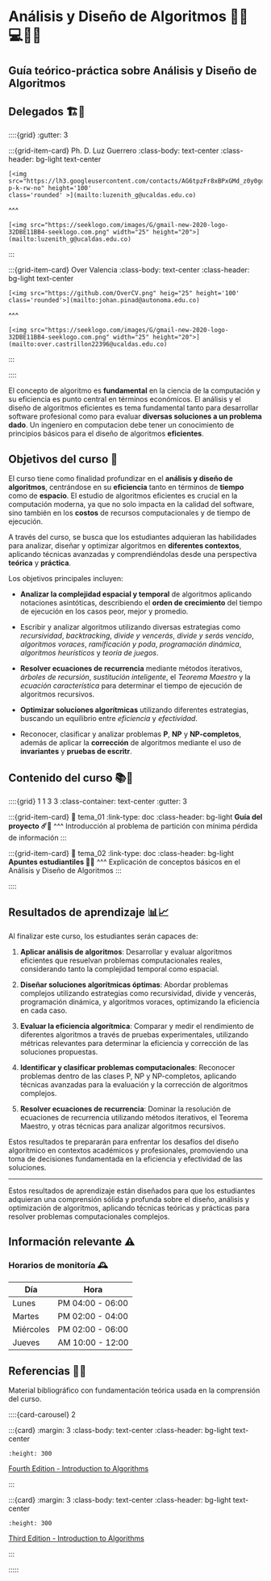 # <span class='hero-banner'>Análisis y Diseño de Algoritmos 👩‍💻💻👨‍💻</span>

<h2>Guía teórico-práctica sobre Análisis y Diseño de Algoritmos</h2>

## Delegados 🏗️🧠

::::{grid}
:gutter: 3

:::{grid-item-card} Ph. D. Luz Guerrero
:class-body: text-center
:class-header: bg-light text-center

```{only} html
[<img src="https://lh3.googleusercontent.com/contacts/AG6tpzFr8xBPxGMd_z0y0gqxJQzBcu9AAp0gAiGXaEvd30WX_Plzm52C=s300-p-k-rw-no" height='100'
class='rounded' >](mailto:luzenith_g@ucaldas.edu.co)
```

^^^

```{only} html
[<img src="https://seeklogo.com/images/G/gmail-new-2020-logo-32DBE11BB4-seeklogo.com.png" width="25" height="20">](mailto:luzenith_g@ucaldas.edu.co)
```

:::

:::{grid-item-card} Over Valencia
:class-body: text-center
:class-header: bg-light text-center

```{only} html
[<img src="https://github.com/OverCV.png" heig="25" height='100' class='rounded'>](mailto:johan.pinad@autonoma.edu.co)
```

^^^

```{only} html
[<img src="https://seeklogo.com/images/G/gmail-new-2020-logo-32DBE11BB4-seeklogo.com.png" width="25" height="20">](mailto:over.castrillon22396@ucaldas.edu.co)
```

:::

::::

El concepto de algoritmo es **fundamental** en la ciencia de la computación y su eficiencia es punto central en términos económicos. El análisis y el diseño de algoritmos eficientes es tema fundamental tanto para desarrollar software profesional como para evaluar **diversas soluciones a un problema dado**. Un ingeniero en computacion debe tener un conocimiento de principios básicos para el diseño de algoritmos **eficientes**.

## Objetivos del curso 🎯

El curso tiene como finalidad profundizar en el **análisis y diseño de algoritmos**, centrándose en su **eficiencia** tanto en términos de **tiempo** como de **espacio**. El estudio de algoritmos eficientes es crucial en la computación moderna, ya que no solo impacta en la calidad del software, sino también en los **costos** de recursos computacionales y de tiempo de ejecución.

A través del curso, se busca que los estudiantes adquieran las habilidades para analizar, diseñar y optimizar algoritmos en **diferentes contextos**, aplicando técnicas avanzadas y comprendiéndolas desde una perspectiva **teórica** y **práctica**.

Los objetivos principales incluyen:

- **Analizar la complejidad espacial y temporal** de algoritmos aplicando notaciones asintóticas, describiendo el **orden de crecimiento** del tiempo de ejecución en los casos peor, mejor y promedio.

- Escribir y analizar algoritmos utilizando diversas estrategias como *recursividad*, *backtracking*, *divide y vencerás*, *divide y serás vencido*, *algoritmos voraces*, *ramificación y poda*, *programación dinámica*, *algoritmos heurísticos* y *teoría de juegos*.

- **Resolver ecuaciones de recurrencia** mediante métodos iterativos, *árboles de recursión*, *sustitución inteligente*, el *Teorema Maestro* y la *ecuación característica* para determinar el tiempo de ejecución de algoritmos recursivos.

- **Optimizar soluciones algorítmicas** utilizando diferentes estrategias, buscando un equilibrio entre *eficiencia* y *efectividad*.

- Reconocer, clasificar y analizar problemas **P**, **NP** y **NP-completos**, además de aplicar la **corrección** de algoritmos mediante el uso de **invariantes** y **pruebas de escritr**.

<!-- eficiencia VS eficacia VS efectividad -->

## Contenido del curso 📚📖

::::{grid} 1 1 3 3
:class-container: text-center
:gutter: 3

:::{grid-item-card}
:link: tema_01
:link-type: doc
:class-header: bg-light
**Guía del proyecto ☄️🧮**
^^^
Introducción al problema de partición con mínima pérdida de información
:::

:::{grid-item-card}
:link: tema_02
:link-type: doc
:class-header: bg-light
**Apuntes estudiantiles 📝📖**
^^^
Explicación de conceptos básicos en el Análisis y Diseño de Algoritmos
:::

::::

## Resultados de aprendizaje 📊📈

Al finalizar este curso, los estudiantes serán capaces de:

1. **Aplicar análisis de algoritmos**: Desarrollar y evaluar algoritmos eficientes que resuelvan problemas computacionales reales, considerando tanto la complejidad temporal como espacial.

2. **Diseñar soluciones algorítmicas óptimas**: Abordar problemas complejos utilizando estrategias como recursividad, divide y vencerás, programación dinámica, y algoritmos voraces, optimizando la eficiencia en cada caso.

3. **Evaluar la eficiencia algorítmica**: Comparar y medir el rendimiento de diferentes algoritmos a través de pruebas experimentales, utilizando métricas relevantes para determinar la eficiencia y corrección de las soluciones propuestas.

4. **Identificar y clasificar problemas computacionales**: Reconocer problemas dentro de las clases P, NP y NP-completos, aplicando técnicas avanzadas para la evaluación y la corrección de algoritmos complejos.

5. **Resolver ecuaciones de recurrencia**: Dominar la resolución de ecuaciones de recurrencia utilizando métodos iterativos, el Teorema Maestro, y otras técnicas para analizar algoritmos recursivos.

Estos resultados te prepararán para enfrentar los desafíos del diseño algorítmico en contextos académicos y profesionales, promoviendo una toma de decisiones fundamentada en la eficiencia y efectividad de las soluciones.

---

Estos resultados de aprendizaje están diseñados para que los estudiantes adquieran una comprensión sólida y profunda sobre el diseño, análisis y optimización de algoritmos, aplicando técnicas teóricas y prácticas para resolver problemas computacionales complejos.

## Información relevante ⚠️

### Horarios de monitoría 🕰️

| Día       | Hora             |
| --------- | ---------------- |
| Lunes     | PM 04:00 - 06:00 |
| Martes    | PM 02:00 - 04:00 |
| Miércoles | PM 02:00 - 06:00 |
| Jueves    | AM 10:00 - 12:00 |

## Referencias 🔭📜

Material bibliográfico con fundamentación teórica usada en la comprensión del curso.

::::{card-carousel} 2

:::{card}
:margin: 3
:class-body: text-center
:class-header: bg-light text-center

```{image} _static/images/books/fourth-edition.jpg
:height: 300
```

[Fourth Edition - Introduction to Algorithms](https://drive.google.com/file/d/1Vswu_-1CRNDaRX9oqb2Ks94dDhZyoA_2/view?usp=sharing)

:::

:::{card}
:margin: 3
:class-body: text-center
:class-header: bg-light text-center

```{image} _static/images/books/third-edition.jpg
:height: 300
```

[Third Edition - Introduction to Algorithms](https://drive.google.com/file/d/1u0uvhOC0stoSxNkURugkh9T6sB4Ml4fY/view?usp=sharing)

:::

:::::
<!-- 
## Inicio del repositorio 🚀

1. [Introducción al Backend](./temas/uno/instalar_cpp_tools.md) -->

<!-- ```{dropdown} Título del desplegable
Contenido del desplegable.
``` -->
